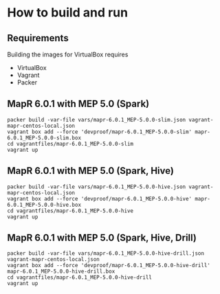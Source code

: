 # How to build and run

## Requirements

Building the images for VirtualBox requires

* VirtualBox
* Vagrant
* Packer

## MapR 6.0.1 with MEP 5.0 (Spark)

```
packer build -var-file vars/mapr-6.0.1_MEP-5.0.0-slim.json vagrant-mapr-centos-local.json
vagrant box add --force 'devproof/mapr-6.0.1_MEP-5.0.0-slim' mapr-6.0.1_MEP-5.0.0-slim.box
cd vagrantfiles/mapr-6.0.1_MEP-5.0.0-slim
vagrant up
```

## MapR 6.0.1 with MEP 5.0 (Spark, Hive)

```
packer build -var-file vars/mapr-6.0.1_MEP-5.0.0-hive.json vagrant-mapr-centos-local.json
vagrant box add --force 'devproof/mapr-6.0.1_MEP-5.0.0-hive' mapr-6.0.1_MEP-5.0.0-hive.box
cd vagrantfiles/mapr-6.0.1_MEP-5.0.0-hive
vagrant up
```

## MapR 6.0.1 with MEP 5.0 (Spark, Hive, Drill)

```
packer build -var-file vars/mapr-6.0.1_MEP-5.0.0-hive-drill.json vagrant-mapr-centos-local.json
vagrant box add --force 'devproof/mapr-6.0.1_MEP-5.0.0-hive-drill' mapr-6.0.1_MEP-5.0.0-hive-drill.box
cd vagrantfiles/mapr-6.0.1_MEP-5.0.0-hive-drill
vagrant up
```
